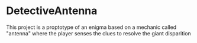 # DetectiveAntenna
This project is a proptotype of an enigma based on a mechanic called "antenna" where the player senses the clues to resolve the giant disparition
